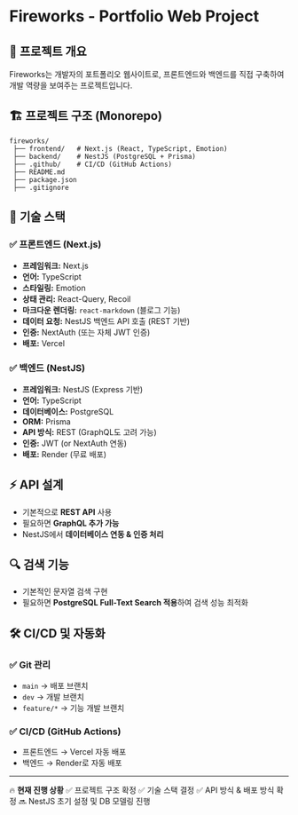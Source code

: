 # Fireworks - Portfolio Web Project

## 📌 프로젝트 개요

Fireworks는 개발자의 포트폴리오 웹사이트로, 프론트엔드와 백엔드를 직접 구축하여 개발 역량을 보여주는 프로젝트입니다.

## 🏗️ 프로젝트 구조 (Monorepo)

```
fireworks/
 ├── frontend/   # Next.js (React, TypeScript, Emotion)
 ├── backend/    # NestJS (PostgreSQL + Prisma)
 ├── .github/    # CI/CD (GitHub Actions)
 ├── README.md
 ├── package.json
 ├── .gitignore
```

## 🚀 기술 스택

### ✅ 프론트엔드 (Next.js)

- **프레임워크:** Next.js
- **언어:** TypeScript
- **스타일링:** Emotion
- **상태 관리:** React-Query, Recoil
- **마크다운 렌더링:** `react-markdown` (블로그 기능)
- **데이터 요청:** NestJS 백엔드 API 호출 (REST 기반)
- **인증:** NextAuth (또는 자체 JWT 인증)
- **배포:** Vercel

### ✅ 백엔드 (NestJS)

- **프레임워크:** NestJS (Express 기반)
- **언어:** TypeScript
- **데이터베이스:** PostgreSQL
- **ORM:** Prisma
- **API 방식:** REST (GraphQL도 고려 가능)
- **인증:** JWT (or NextAuth 연동)
- **배포:** Render (무료 배포)

## ⚡ API 설계

- 기본적으로 **REST API** 사용
- 필요하면 **GraphQL 추가 가능**
- NestJS에서 **데이터베이스 연동 & 인증 처리**

## 🔍 검색 기능

- 기본적인 문자열 검색 구현
- 필요하면 **PostgreSQL Full-Text Search 적용**하여 검색 성능 최적화

## 🛠️ CI/CD 및 자동화

### ✅ Git 관리

- `main` → 배포 브랜치
- `dev` → 개발 브랜치
- `feature/*` → 기능 개발 브랜치

### ✅ CI/CD (GitHub Actions)

- 프론트엔드 → Vercel 자동 배포
- 백엔드 → Render로 자동 배포

---

🔥 **현재 진행 상황**
✅ 프로젝트 구조 확정
✅ 기술 스택 결정
✅ API 방식 & 배포 방식 확정
🔜 NestJS 초기 설정 및 DB 모델링 진행
